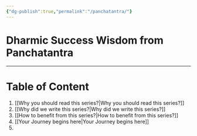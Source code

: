 ```yaml
---
{"dg-publish":true,"permalink":"/panchatantra/"}
---
```



# Dharmic Success Wisdom from Panchatantra

---

# Table of Content

1. [[Why you should read this series?\|Why you should read this series?]]
2. [[Why did we write this series?\|Why did we write this series?]]
3. [[How to benefit from this series?\|How to benefit from this series?]]
4. [[Your Journey begins here\|Your Journey begins here]]
5. 
